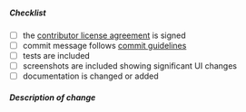 <!--
Thank you for your pull request. Please review below requirements.

Bug fixes and new features should be reported on the issue tracker:
https://github.com/openequella/openEQUELLA/issues

Contributors guide: https://github.com/openequella/openEQUELLA/blob/develop/CONTRIBUTING.md
-->

##### Checklist

<!-- Remove items that do not apply. For completed items, change [ ] to [x]. -->

- [ ] the [contributor license agreement][] is signed
- [ ] commit message follows [commit guidelines][]
- [ ] tests are included
- [ ] screenshots are included showing significant UI changes
- [ ] documentation is changed or added

##### Description of change

<!--
Provide a description of the change below this comment. Please include a reference to the GitHub
issue here (not in the title) so as to utilise automatic linking.
-->

<!-- Reference Links -->

[contributor license agreement]: https://www.apereo.org/about/governance/licensing
[commit guidelines]: https://chris.beams.io/posts/git-commit/
